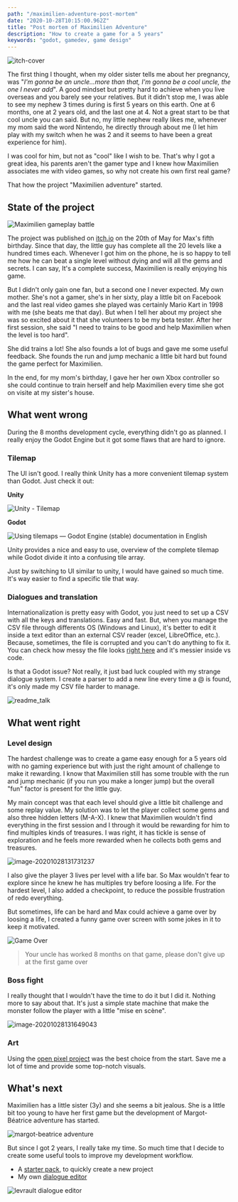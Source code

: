 ```yaml
---
path: "/maximilien-adventure-post-mortem"
date: "2020-10-28T10:15:00.962Z"
title: "Post mortem of Maximilien Adventure"
description: "How to create a game for a 5 years"
keywords: "godot, gamedev, game design"
---
```


![itch-cover](./maximilien-cover.png)



The first thing I thought, when my older sister tells me about her pregnancy, was "*I'm gonna be an uncle...more than that, I'm gonna be a cool uncle, the one I never add*". A good mindset but pretty hard to achieve when you live overseas and you barely see your relatives. But it didn't stop me, I was able to see my nephew 3 times during is first 5 years on this earth. One at 6 months, one at 2 years old, and the last one at 4. Not a great start to be that cool uncle you can said. But no, my little nephew really likes me, whenever my mom said the word Nintendo, he directly through about me (I let him play with my switch when he was 2 and it seems to have been a great experience for him).

I was cool for him, but not as "cool" like I wish to be. That's why I got a great idea, his parents aren't the gamer type and I knew how Maximilien associates me with video games, so why not create his own first real game? 

That how the project "Maximilien adventure" started.



## State of the project

![Maximilien gameplay battle](./battle.gif)

The project was published on [itch.io](https://levrault.itch.io/maximilien-adventure) on the 20th of May for Max's fifth birthday. Since that day, the little guy  has complete all the 20 levels like a hundred times each. Whenever I got him on the phone, he is so happy to tell me how he can beat a single level without dying and will all the gems and secrets. I can say, It's a complete success, Maximilien is really enjoying his game.

But I didn't only gain one fan, but a second one I never expected. My own mother. She's not a gamer, she's in her sixty, play a little bit on Facebook and the last real video games she played was certainly Mario Kart in 1998 with me (she beats me that day). But when I tell her about my project she was so excited about it that she volunteers to be my beta tester. After her first session, she said "I need to trains to be good and help Maximilien when the level is too hard". 

She did trains a lot!  She also founds a lot of bugs and gave me some useful feedback. She founds the run and jump mechanic a little bit hard but found the game perfect for Maximilien. 

In the end, for my mom's birthday, I gave her her own Xbox controller so she could continue to train herself and help Maximilien every time she got on visite at my sister's house.



## What went wrong

During the 8 months development cycle, everything didn't go as planned. I really enjoy the Godot Engine but it got some flaws that are hard to ignore. 

### Tilemap

The UI isn't good. I really think Unity has a more convenient tilemap system than Godot. Just check it out:

**Unity**

![Unity - Tilemap](./unity-tilemap.jpg)



**Godot**

![Using tilemaps — Godot Engine (stable) documentation in English](/home/luc/Devs/llangis.xyz/src/pages/post/maximilien-adventure-post-mortem/godot-tilemap.png)

Unity provides a nice and easy to use, overview of the complete tilemap while Godot divide it into a confusing tile array. 

Just by switching to UI similar to unity, I would have gained so much time. It's way easier to find a specific tile that way.



### Dialogues and translation

Internationalization is pretty easy with Godot, you just need to set up a CSV with all the keys and translations. Easy and fast. But, when you manage the CSV file through differents OS (Windows and Linux), it's better to edit it inside a text editor than an external CSV reader (excel, LibreOffice, etc.). Because, sometimes, the file is corrupted and you can't do anything to fix it. You can check how messy the file looks [right here](https://github.com/Levrault/godot-maximilien-adventure/blob/master/i18n.csv) and it's messier inside vs code. 

Is that a Godot issue? Not really, it just bad luck coupled with my strange dialogue system. I create a parser to add a new line every time a @ is found, it's only made my CSV file harder to manage.

![readme_talk](./talk.gif)



## What went right

### Level design

The hardest challenge was to create a game easy enough for a 5 years old with no gaming experience but with just the right amount of challenge to make it rewarding. I know that Maximilien still has some trouble with the run and jump mechanic (if you run you make a longer jump) but the overall "fun" factor is present for the little guy. 

My main concept was that each level should give a little bit challenge and some replay value. My solution was to let the player collect some gems and also three hidden letters (M-A-X). I knew that Maximilien wouldn't find everything in the first session and I through it would be rewarding for him to find multiples kinds of treasures. I was right, it has tickle is sense of exploration and he feels more rewarded when he collects both gems and treasures.

![image-20201028131731237](/home/luc/Devs/llangis.xyz/src/pages/post/maximilien-adventure-post-mortem/level.png)



I also give the player 3 lives per level with a life bar. So Max wouldn't fear to explore since he knew he has multiples try before loosing a life. For the hardest level, I also added a checkpoint, to reduce the possible frustration of redo everything.

But sometimes, life can be hard and Max could achieve a game over by loosing a life, I created a funny game over screen with some jokes in it to keep it motivated.

![Game Over](./game_over.png)

> Your uncle has worked 8 months on that game, please don't give up at the first game over



### Boss fight

I really thought that I wouldn't have the time to do it but I did it. Nothing more to say about that. It's just a simple state machine that make the monster follow the player with a little "mise en scène".

![image-20201028131649043](/home/luc/Devs/llangis.xyz/src/pages/post/maximilien-adventure-post-mortem/boss_level.png)

### Art

Using the [open pixel project](https://www.openpixelproject.com/) was the best choice from the start. Save me a lot of time and provide some top-notch visuals.



## What's next

Maximilien has a little sister (3y) and she seems a bit jealous. She is a little bit too young to have her first game but the development of Margot-Béatrice adventure has started. 

![margot-beatrice adventure](/home/luc/Devs/llangis.xyz/src/pages/post/maximilien-adventure-post-mortem/margot-beatrice-adventure.png)

But since I got 2 years, I really take my time. So much time that I decide to create some useful tools to improve my development workflow. 

- A [starter pack](https://github.com/Levrault/Levrault-s-2D-platformer-starter), to quickly create a new project
- My own [dialogue editor](https://github.com/Levrault/levrault-dialogue-editor)

![levrault dialogue editor](/home/luc/Devs/llangis.xyz/src/pages/post/maximilien-adventure-post-mortem/dialogue_editor.png)